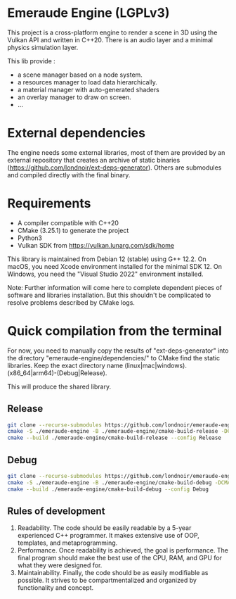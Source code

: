 # Emeraude Engine (LGPLv3)

This project is a cross-platform engine to render a scene in 3D using the Vulkan API and written in C++20. There is an audio layer and a minimal physics simulation layer.

This lib provide :
- a scene manager based on a node system.
- a resources manager to load data hierarchically.
- a material manager with auto-generated shaders
- an overlay manager to draw on screen.
- ...

# External dependencies

The engine needs some external libraries, most of them are provided by an external repository that creates an archive of static binaries (https://github.com/londnoir/ext-deps-generator).
Others are submodules and compiled directly with the final binary.

# Requirements

 - A compiler compatible with C++20
 - CMake (3.25.1) to generate the project
 - Python3
 - Vulkan SDK from https://vulkan.lunarg.com/sdk/home

This library is maintained from Debian 12 (stable) using G++ 12.2.
On macOS, you need Xcode environment installed for the minimal SDK 12.
On Windows, you need the "Visual Studio 2022" environment installed.

Note: Further information will come here to complete dependent pieces of software and libraries installation. 
But this shouldn't be complicated to resolve problems described by CMake logs.

# Quick compilation from the terminal

For now, you need to manually copy the results of "ext-deps-generator" into the directory "emeraude-engine/dependencies/" to CMake find the static libraries.
Keep the exact directory name (linux|mac|windows).(x86_64|arm64)-(Debug|Release).

This will produce the shared library.

## Release

```bash
git clone --recurse-submodules https://github.com/londnoir/emeraude-engine.git
cmake -S ./emeraude-engine -B ./emeraude-engine/cmake-build-release -DCMAKE_BUILD_TYPE=Release
cmake --build ./emeraude-engine/cmake-build-release --config Release
```

## Debug

```bash
git clone --recurse-submodules https://github.com/londnoir/emeraude-engine.git
cmake -S ./emeraude-engine -B ./emeraude-engine/cmake-build-debug -DCMAKE_BUILD_TYPE=Debug
cmake --build ./emeraude-engine/cmake-build-debug --config Debug
```

## Rules of development

1. Readability. The code should be easily readable by a 5-year experienced C++ programmer. It makes extensive use of OOP, templates, and metaprogramming.
2. Performance. Once readability is achieved, the goal is performance. The final program should make the best use of the CPU, RAM, and GPU for what they were designed for.
3. Maintainability. Finally, the code should be as easily modifiable as possible. It strives to be compartmentalized and organized by functionality and concept.
